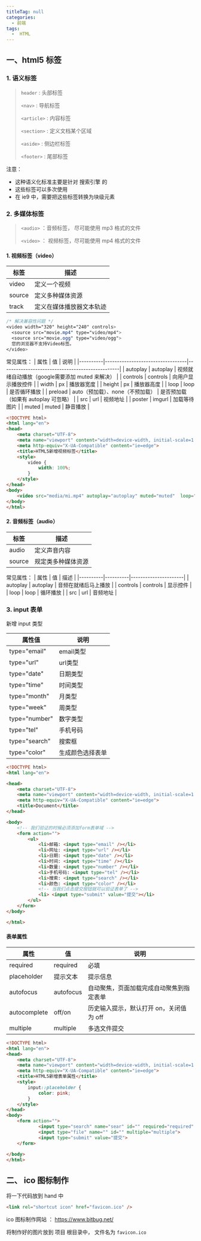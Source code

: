 ```yaml
---
titleTag: null
categories: 
  - 前端
tags: 
  -  HTML
---
```


## 一、html5 标签

### 1. 语义标签

> `header` : 头部标签
>
> `<nav>` : 导航标签
>
> `<article>` : 内容标签
>
> `<section>` : 定义文档某个区域
>
> `<aside>` : 侧边栏标签
>
> `<footer>` : 尾部标签

注意：

* 这种语义化标准主要是针对 搜索引擎 的
* 这些标签可以多次使用
* 在 ie9 中，需要把这些标签转换为块级元素

### 2. 多媒体标签

> `<audio>` ：音频标签， 尽可能使用 mp3 格式的文件
>
> `<video>` ： 视频标签，尽可能使用 mp4 格式的文件

#### 1. 视频标签（video）

| 标签   | 描述                     |
|--------|--------------------------|
| video  | 定义一个视频             |
| source | 定义多种媒体资源         |
| track  | 定义在媒体播放器文本轨迹 |

```css
/* 解决兼容性问题 */
<video width="320" height="240" controls>
  <source src="movie.mp4" type="video/mp4">
  <source src="movie.ogg" type="video/ogg">
  您的浏览器不支持Video标签。
</video>
```

常见属性：
| 属性     | 值                               | 说明                                            |
|----------|----------------------------------|-------------------------------------------------|
| autoplay | autoplay                         | 视频就绪自动播放（google需要添加 muted 来解决） |
| controls | controls                         | 向用户显示播放控件                              |
| width    | px                               | 播放器宽度                                      |
| height   | px                               | 播放器高度                                      |
| loop     | loop                             | 是否循环播放                                    |
| preload  | auto（预加载）、none（不预加载） | 是否预加载（如果有 autoplay 可忽略）            |
| src      | url                              | 视频地址                                        |
| poster   | imgurl                           | 加载等待图片                                    |
| muted    | muted                            | 静音播放                                        |

```html
<!DOCTYPE html>
<html lang="en">
<head>
    <meta charset="UTF-8">
    <meta name="viewport" content="width=device-width, initial-scale=1.0">
    <meta http-equiv="X-UA-Compatible" content="ie=edge">
    <title>HTML5新增视频标签</title>
    <style>
        video {
            width: 100%;
        }
    </style>
</head>
<body>
    <video src="media/mi.mp4" autoplay="autoplay" muted="muted"  loop="loop" poster="media/mi9.jpg"></video>
</body>
</html>
```

#### 2. 音频标签（audio）

| 标签   | 描述               |
|--------|--------------------|
| audio  | 定义声音内容       |
| source | 规定类多种媒体资源 |

常见属性：
| 属性     | 值       | 描述                 |
|----------|----------|----------------------|
| autoplay | autoplay | 音频在就绪后马上播放 |
| controls | controls | 显示控件             |
| loop     | loop     | 循环播放             |
| src      | url      | 音频地址             |

### 3. input 表单

新增 input 类型

| 属性值        | 说明             |
|---------------|------------------|
| type="email"  | email类型        |
| type="url"    | url类型          |
| type="date"   | 日期类型         |
| type="time"   | 时间类型         |
| type="month"  | 月类型           |
| type="week"   | 周类型           |
| type="number" | 数字类型         |
| type="tel"    | 手机号码         |
| type="search" | 搜索框           |
| type="color"  | 生成颜色选择表单 |

```html
<!DOCTYPE html>
<html lang="en">

<head>
    <meta charset="UTF-8">
    <meta name="viewport" content="width=device-width, initial-scale=1.0">
    <meta http-equiv="X-UA-Compatible" content="ie=edge">
    <title>Document</title>
</head>

<body>
    <!-- 我们验证的时候必须添加form表单域 -->
    <form action="">
        <ul>
            <li>邮箱: <input type="email" /></li>
            <li>网址: <input type="url" /></li>
            <li>日期: <input type="date" /></li>
            <li>时间: <input type="time" /></li>
            <li>数量: <input type="number" /></li>
            <li>手机号码: <input type="tel" /></li>
            <li>搜索: <input type="search" /></li>
            <li>颜色: <input type="color" /></li>
            <!-- 当我们点击提交按钮就可以验证表单了 -->
            <li> <input type="submit" value="提交"></li>
        </ul>
    </form>
</body>

</html>
```

#### 表单属性

| 属性         | 值        | 说明                                     |
|--------------|-----------|------------------------------------------|
| required     | required  | 必填                                     |
| placeholder  | 提示文本  | 提示信息                                 |
| autofocus    | autofocus | 自动聚焦，页面加载完成自动聚焦到指定表单 |
| autocomplete | off/on    | 历史输入提示，默认打开 on，关闭值为 off  |
| multiple     | multiple  | 多选文件提交                             |

```html
<!DOCTYPE html>
<html lang="en">
<head>
    <meta charset="UTF-8">
    <meta name="viewport" content="width=device-width, initial-scale=1.0">
    <meta http-equiv="X-UA-Compatible" content="ie=edge">
    <title>HTML5新增表单属性</title>
    <style>
        input::placeholder {
            color: pink;
        }
    </style>
</head>
<body>
    <form action="">
            <input type="search" name="sear" id="" required="required" placeholder="pink老师" autofocus="autofocus" autocomplete="off">
            <input type="file" name="" id="" multiple="multiple">
            <input type="submit" value="提交">
    </form>
  
</body>
</html>
```

## 二、 ico 图标制作

将一下代码放到 hand 中

```HTML
<link rel="shortcut icon" href="favicon.ico" />
```

ico 图标制作网站 ： https://www.bitbug.net/

将制作好的图片放到 项目 根目录中， 文件名为 `favicon.ico`